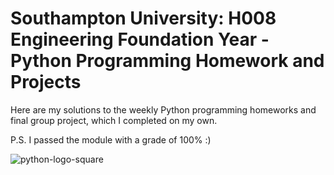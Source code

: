 Southampton University: H008 Engineering Foundation Year - Python Programming Homework and Projects
===================================================================================================

Here are my solutions to the weekly Python programming homeworks and final group project, which I completed on my own.

P.S. I passed the module with a grade of 100% :)

![python-logo-square](https://cloud.githubusercontent.com/assets/3165587/5838621/9f12d412-a180-11e4-9c03-0f5b6a18f0cd.jpg)
